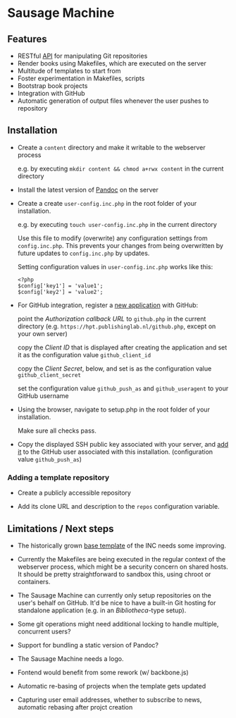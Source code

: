 # Sausage Machine

## Features

* RESTful [API](doc/api.md) for manipulating Git repositories
* Render books using Makefiles, which are executed on the server
* Multitude of templates to start from
* Foster experimentation in Makefiles, scripts
* Bootstrap book projects
* Integration with GitHub
* Automatic generation of output files whenever the user pushes to repository


## Installation

* Create a `content` directory and make it writable to the webserver process

  e.g. by executing `mkdir content && chmod a+rwx content` in the current directory
  
* Install the latest version of [Pandoc](http://pandoc.org/installing.html) on the server

* Create a create `user-config.inc.php` in the root folder of your installation.

  e.g. by executing `touch user-config.inc.php` in the current directory

  Use this file to modify (overwrite) any configuration settings from `config.inc.php`. This prevents your changes from being overwritten by future updates to `config.inc.php` by updates.

  Setting configuration values in `user-config.inc.php` works like this:

      <?php
      $config['key1'] = 'value1';
      $config['key2'] = 'value2';

* For GitHub integration, register a [new application](https://github.com/settings/applications/new) with GitHub:

  point the *Authorization callback URL* to `github.php` in the current directory (e.g. `https://hpt.publishinglab.nl/github.php`, except on your own server)

  copy the *Client ID* that is displayed after creating the application and set it as the configuration value `github_client_id`

  copy the *Client Secret*, below, and set is as the configuration value `github_client_secret`
  
  set the configuration value `github_push_as` and `github_useragent` to your GitHub username

* Using the browser, navigate to setup.php in the root folder of your installation.

  Make sure all checks pass.

* Copy the displayed SSH public key associated with your server, and [add it](https://github.com/settings/ssh) to the GitHub user associated with this installation. (configuration value `github_push_as`)


### Adding a template repository

* Create a publicly accessible repository

* Add its clone URL and description to the `repos` configuration variable.


## Limitations / Next steps

* The historically grown [base template](https://github.com/DigitalPublishingToolkit/template-test) of the INC needs some improving.

* Currently the Makefiles are being executed in the regular context of the webserver process, which might be a security concern on shared hosts. It should be pretty straightforward to sandbox this, using chroot or containers.

* The Sausage Machine can currently only setup repositories on the user's behalf on GitHub. It'd be nice to have a built-in Git hosting for standalone application (e.g. in an *Bibliotheca*-type setup).

* Some git operations might need additional locking to handle multiple, concurrent users?

* Support for bundling a static version of Pandoc?

* The Sausage Machine needs a logo.

* Fontend would benefit from some rework (w/ backbone.js)

* Automatic re-basing of projects when the template gets updated

* Capturing user email addresses, whether to subscribe to news, automatic rebasing after projct creation

